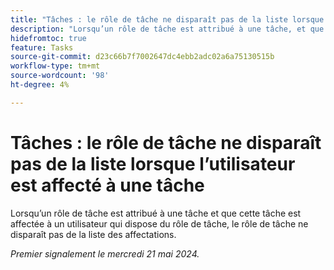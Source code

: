 ```yaml
---
title: "Tâches : le rôle de tâche ne disparaît pas de la liste lorsque l’utilisateur est affecté à la tâche"
description: "Lorsqu’un rôle de tâche est attribué à une tâche, et que cette tâche est affectée à un utilisateur qui dispose du rôle de tâche, le rôle de tâche ne disparaît pas de la liste des affectations."
hidefromtoc: true
feature: Tasks
source-git-commit: d23c66b7f7002647dc4ebb2adc02a6a75130515b
workflow-type: tm+mt
source-wordcount: '98'
ht-degree: 4%

---
```



# Tâches : le rôle de tâche ne disparaît pas de la liste lorsque l’utilisateur est affecté à une tâche

Lorsqu’un rôle de tâche est attribué à une tâche et que cette tâche est affectée à un utilisateur qui dispose du rôle de tâche, le rôle de tâche ne disparaît pas de la liste des affectations.

_Premier signalement le mercredi 21 mai 2024._

